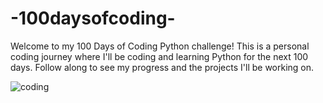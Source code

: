 #                                               -100daysofcoding-
Welcome to my 100 Days of Coding Python challenge! This is a personal coding journey where I'll be coding and learning Python for the next 100 days. Follow along to see my progress and the projects I'll be working on.

![coding](https://github.com/Ayushmi-Adh/100DaysofCoding/assets/132826306/2ba6c42d-07ba-4292-a434-b2d0d2b9a62c)



  

